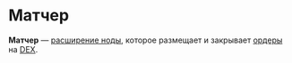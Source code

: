 # Матчер

**Матчер** — [расширение ноды](/waves-node/extensions.md), которое размещает и закрывает [ордеры](/blockchain/order.md) на [DEX](/waves-dex/about-waves-dex.md).
